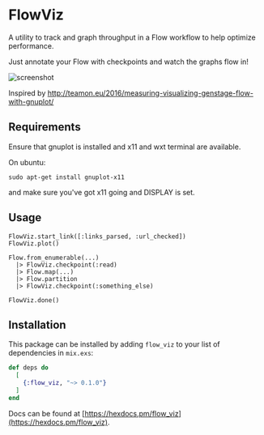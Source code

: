 # FlowViz

A utility to track and graph throughput in a Flow workflow to help optimize performance.

Just annotate your Flow with checkpoints and watch the graphs flow in!

![screenshot](https://i.imgur.com/E5kGBng.png)

Inspired by http://teamon.eu/2016/measuring-visualizing-genstage-flow-with-gnuplot/

## Requirements

Ensure that gnuplot is installed and x11 and wxt terminal are available.

On ubuntu:

    sudo apt-get install gnuplot-x11

and make sure you've got x11 going and DISPLAY is set.

## Usage

    FlowViz.start_link([:links_parsed, :url_checked])
    FlowViz.plot()

    Flow.from_enumerable(...)
      |> FlowViz.checkpoint(:read)
      |> Flow.map(...)
      |> Flow.partition
      |> FlowViz.checkpoint(:something_else)

    FlowViz.done()

## Installation

This package can be installed
by adding `flow_viz` to your list of dependencies in `mix.exs`:

```elixir
def deps do
  [
    {:flow_viz, "~> 0.1.0"}
  ]
end
```

Docs can be found at [https://hexdocs.pm/flow_viz](https://hexdocs.pm/flow_viz).

